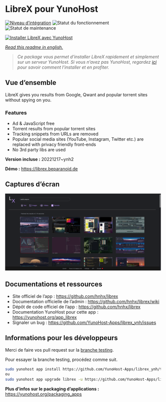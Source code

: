<!--
N.B.: This README was automatically generated by https://github.com/YunoHost/apps/tree/master/tools/README-generator
It shall NOT be edited by hand.
-->

# LibreX pour YunoHost

[![Niveau d’intégration](https://dash.yunohost.org/integration/librex.svg)](https://dash.yunohost.org/appci/app/librex) ![Statut du fonctionnement](https://ci-apps.yunohost.org/ci/badges/librex.status.svg) ![Statut de maintenance](https://ci-apps.yunohost.org/ci/badges/librex.maintain.svg)

[![Installer LibreX avec YunoHost](https://install-app.yunohost.org/install-with-yunohost.svg)](https://install-app.yunohost.org/?app=librex)

*[Read this readme in english.](./README.md)*

> *Ce package vous permet d’installer LibreX rapidement et simplement sur un serveur YunoHost.
Si vous n’avez pas YunoHost, regardez [ici](https://yunohost.org/#/install) pour savoir comment l’installer et en profiter.*

## Vue d’ensemble

LibreX gives you results from Google, Qwant and popular torrent sites without spying on you. 

### Features

- Ad & JavaScript free
- Torrent results from popular torrent sites
- Tracking snippets from URLs are removed
- Popular social media sites (YouTube, Instagram, Twitter etc.) are replaced with privacy friendly front-ends
- No 3rd party libs are used


**Version incluse :** 20221217~ynh2

**Démo :** https://librex.beparanoid.de

## Captures d’écran

![Capture d’écran de LibreX](./doc/screenshots/screenshot.png)

## Documentations et ressources

* Site officiel de l’app : <https://github.com/hnhx/librex>
* Documentation officielle de l’admin : <https://github.com/hnhx/librex/wiki>
* Dépôt de code officiel de l’app : <https://github.com/hnhx/librex>
* Documentation YunoHost pour cette app : <https://yunohost.org/app_librex>
* Signaler un bug : <https://github.com/YunoHost-Apps/librex_ynh/issues>

## Informations pour les développeurs

Merci de faire vos pull request sur la [branche testing](https://github.com/YunoHost-Apps/librex_ynh/tree/testing).

Pour essayer la branche testing, procédez comme suit.

``` bash
sudo yunohost app install https://github.com/YunoHost-Apps/librex_ynh/tree/testing --debug
ou
sudo yunohost app upgrade librex -u https://github.com/YunoHost-Apps/librex_ynh/tree/testing --debug
```

**Plus d’infos sur le packaging d’applications :** <https://yunohost.org/packaging_apps>